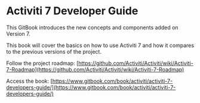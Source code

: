 # Activiti 7 Developer Guide

This GitBook introduces the new concepts and components added on Version 7.

This book will cover the basics on how to use Activiti 7 and how it compares to the previous versions of the project.



Follow the project roadmap: [https://github.com/Activiti/Activiti/wiki/Activiti-7-Roadmap](https://github.com/Activiti/Activiti/wiki/Activiti-7-Roadmap)

Access the book: [https://www.gitbook.com/book/activiti/activiti-7-developers-guide/](https://www.gitbook.com/book/activiti/activiti-7-developers-guide/)



